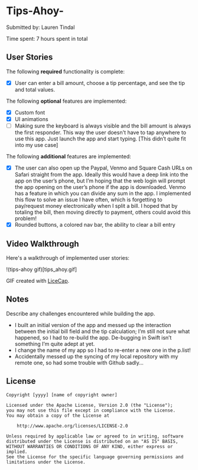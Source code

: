 # Tips-Ahoy-

Submitted by: Lauren Tindal

Time spent: 7 hours spent in total

## User Stories

The following **required** functionality is complete:
* [X] User can enter a bill amount, choose a tip percentage, and see the tip and total values.

The following **optional** features are implemented:
* [X] Custom font
* [X] UI animations
* [ ] Making sure the keyboard is always visible and the bill amount is always the first responder. This way the user doesn't have to tap anywhere to use this app. Just launch the app and start typing. [This didn’t quite fit into my use case]

The following **additional** features are implemented:

- [X] The user can also open up the Paypal, Venmo and Square Cash URLs on Safari straight from the app. Ideally this would have a deep link into the app on the user’s phone, but I’m hoping that the web login will prompt the app opening on the user’s phone if the app is downloaded. Venmo has a feature in which you can divide any sum in the app. I implemented this flow to solve an issue I have often, which is forgetting to pay/request money electronically when I split a bill. I hoped that by totaling the bill, then moving directly to payment, others could avoid this problem!
- [X] Rounded buttons, a colored nav bar, the ability to clear a bill entry

## Video Walkthrough 

Here's a walkthrough of implemented user stories:

!(tips-ahoy gif)[tips_ahoy.gif]

GIF created with [LiceCap](http://www.cockos.com/licecap/).

## Notes

Describe any challenges encountered while building the app.

- I built an initial version of the app and messed up the interaction between the initial bill field and the tip calculation; I’m still not sure what happened, so I had to re-build the app. De-bugging in Swift isn’t something I’m quite adept at yet.
- I change the name of my app so I had to re-enter a new one in the p.list!
- Accidentally messed up the syncing of my local repository with my remote one, so had some trouble with Github sadly...

## License

    Copyright [yyyy] [name of copyright owner]

    Licensed under the Apache License, Version 2.0 (the "License");
    you may not use this file except in compliance with the License.
    You may obtain a copy of the License at

        http://www.apache.org/licenses/LICENSE-2.0

    Unless required by applicable law or agreed to in writing, software
    distributed under the License is distributed on an "AS IS" BASIS,
    WITHOUT WARRANTIES OR CONDITIONS OF ANY KIND, either express or implied.
    See the License for the specific language governing permissions and
    limitations under the License.
